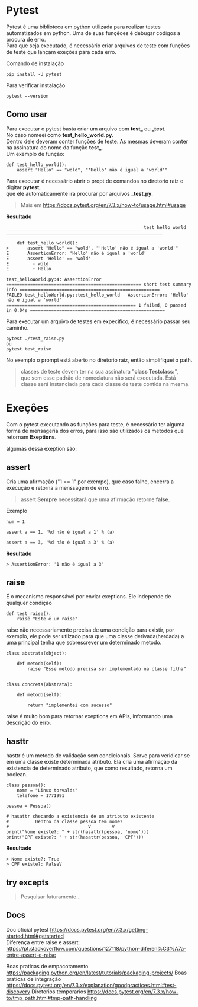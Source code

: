 # Pytest

Pytest é uma biblioteca em python utilizada para realizar testes automatizados em python. Uma de suas funçẽoes é debugar codigos a procura de erro.<br>
Para que seja executado, é necessário criar arquivos de teste com funções de teste que lançam exeções para cada erro.<br>

Comando de instalação
```
pip install -U pytest
```
Para verificar instalação

```
pytest --version
```

## Como usar

Para executar o pytest basta criar um arquivo com **test_** ou **_test**.<br>
No caso nomeei como **test_hello_world.py**.<br>
Dentro dele deveram conter funções de teste. As mesmas deveram conter na assinatura do nome da função **test_**.<br>
Um exemplo de função:

```
def test_hello_world():
    assert "Hello" == "wold", "'Hello' não é igual a 'world'"
```

Para executar é necessário abrir o propt de comandos no diretorio raiz e digitar **pytest**,<br>
que ele automaticamente ira procurar por arquivos **_test.py**.<br>
> Mais em https://docs.pytest.org/en/7.3.x/how-to/usage.html#usage

**Resultado**
```
___________________________________________________ test_hello_world ___________________________________________________________

    def test_hello_world():
>       assert "Hello" == "wold", "'Hello' não é igual a 'world'"
E       AssertionError: 'Hello' não é igual a 'world'
E       assert 'Hello' == 'wold'
E         - wold
E         + Hello

test_helloWorld.py:4: AssertionError
=================================================== short test summary info =====================================================
FAILED test_helloWorld.py::test_hello_world - AssertionError: 'Hello' não é igual a 'world'
================================================= 1 failed, 0 passed in 0.04s ===================================================
```
Para executar um arquivo de testes em expecifico, é necessário passar seu caminho.<br>
```
pytest ./test_raise.py
ou
pytest test_raise
```
No exemplo o prompt está aberto no diretorio raiz, então simplifiquei o path.
<br>
> classes de teste devem ter na sua assinatura "**class Testclass:**",<br> que sem esse padrão de nomeclatura não será executada. Está classe será instanciada para cada classe de teste contida na mesma.
# Exeções
Com o pytest executando as funções para teste, é necessário ter alguma forma de mensageria dos erros, para isso são utilizados os metodos que retornam **Exeptions**.<br>

algumas dessa exeption são:

## assert
Cria uma afirmação ("1 == 1" por exempo), que caso falhe, encerra a execução e retorna a menssagem de erro.<br>
>assert **Sempre** necessitará que uma afirmação retorne **false**.

Exemplo
```
num = 1

assert a == 1, '%d não é igual a 1' % (a)

assert a == 3, '%d não é igual a 3' % (a)
```
**Resultado**
```
> AssertionError: '1 não é igual a 3'
```

## raise
É o mecanismo responsável por enviar exeptions. Ele independe de qualquer condição
```
def test_raise():
    raise "Este é um raise"
```
raise não necessariamente precisa de uma condição para existir, por exemplo, ele pode ser utilzado para que uma classe derivada(herdada) a uma principal tenha que sobrescrever um determinado metodo.<br>

```
class abstrata(object):

    def metodo(self):
        raise "Esse método precisa ser implementado na classe filha"


class concreta(abstrata):

    def metodo(self):

        return "implementei com sucesso"
```
raise é muito bom para retornar exeptions em APIs, informando uma descrição do erro.

## hasttr
hasttr é um metodo de validação sem condicionais. Serve para veridicar se em uma classe existe determinada atributo. Ela cria uma afirmação da existencia de determinado atributo, que como resultado, retorna um boolean.

```
class pessoa():
    nome = "Linux torvalds"
    telefone = 1771991

pessoa = Pessoa()
 
# hasattr checando a existencia de um atributo existente
#          Dentro da classe pessoa tem nome?
#                              V        V
print("Nome existe?: " + str(hasattr(pessoa, 'nome')))
print("CPF existe?: " + str(hasattr(pessoa, 'CPF')))
```
**Resultado**
```
> Nome existe?: True
> CPF existe?: FalseV
```
## try excepts
> Pesquisar futuramente...

## Docs
Doc oficial pytest https://docs.pytest.org/en/7.3.x/getting-started.html#getstarted<br>
Diferença entre raise e assert: https://pt.stackoverflow.com/questions/127118/python-diferen%C3%A7a-entre-assert-e-raise<br>

Boas praticas de empacotamento https://packaging.python.org/en/latest/tutorials/packaging-projects/
Boas praticas de integração https://docs.pytest.org/en/7.3.x/explanation/goodpractices.html#test-discovery
Diretorios temporarios https://docs.pytest.org/en/7.3.x/how-to/tmp_path.html#tmp-path-handling
